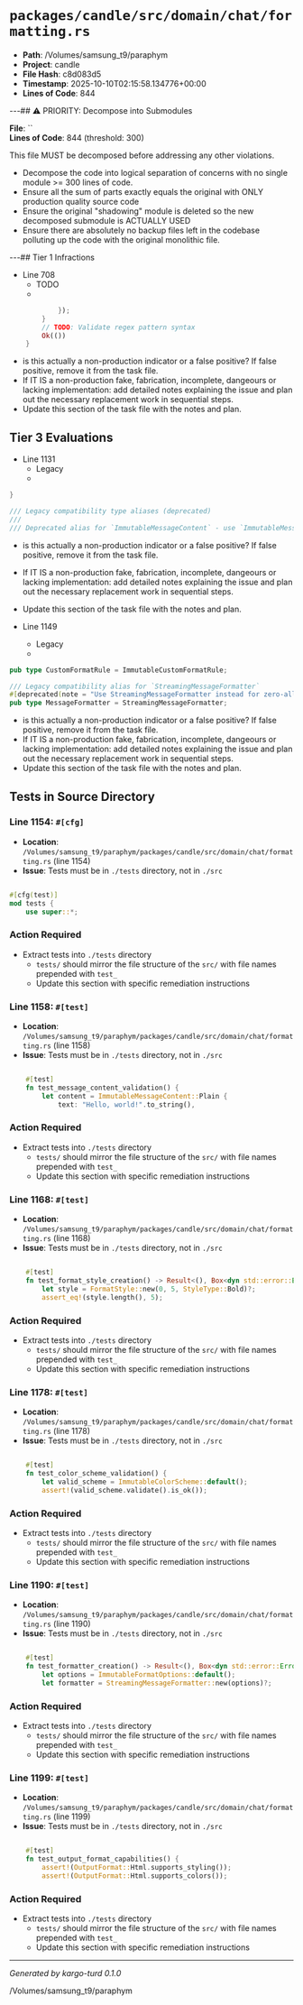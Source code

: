 # `packages/candle/src/domain/chat/formatting.rs`

- **Path**: /Volumes/samsung_t9/paraphym
- **Project**: candle
- **File Hash**: c8d083d5  
- **Timestamp**: 2025-10-10T02:15:58.134776+00:00  
- **Lines of Code**: 844

---## ⚠️ PRIORITY: Decompose into Submodules

**File**: ``  
**Lines of Code**: 844 (threshold: 300)

This file MUST be decomposed before addressing any other violations.

- Decompose the code into logical separation of concerns with no single module >= 300 lines of code. 
- Ensure all the sum of parts exactly equals the original with ONLY production quality source code
- Ensure the original "shadowing" module is deleted so the new decomposed submodule is ACTUALLY USED
- Ensure there are absolutely no backup files left in the codebase polluting up the code with the original monolithic file.

---## Tier 1 Infractions 


- Line 708
  - TODO
  - 

```rust
            });
        }
        // TODO: Validate regex pattern syntax
        Ok(())
    }
```

- is this actually a non-production indicator or a false positive? If false positive, remove it from the task file.
- If IT IS a non-production fake, fabrication, incomplete, dangeours or lacking implementation: add detailed notes explaining the issue and plan out the necessary replacement work in sequential steps. 
- Update this section of the task file with the notes and plan.

## Tier 3 Evaluations


- Line 1131
  - Legacy
  - 

```rust
}

/// Legacy compatibility type aliases (deprecated)
///
/// Deprecated alias for `ImmutableMessageContent` - use `ImmutableMessageContent` instead for zero-allocation streaming
```

- is this actually a non-production indicator or a false positive? If false positive, remove it from the task file.
- If IT IS a non-production fake, fabrication, incomplete, dangeours or lacking implementation: add detailed notes explaining the issue and plan out the necessary replacement work in sequential steps. 
- Update this section of the task file with the notes and plan.


- Line 1149
  - Legacy
  - 

```rust
pub type CustomFormatRule = ImmutableCustomFormatRule;

/// Legacy compatibility alias for `StreamingMessageFormatter`
#[deprecated(note = "Use StreamingMessageFormatter instead for zero-allocation streaming")]
pub type MessageFormatter = StreamingMessageFormatter;
```

- is this actually a non-production indicator or a false positive? If false positive, remove it from the task file.
- If IT IS a non-production fake, fabrication, incomplete, dangeours or lacking implementation: add detailed notes explaining the issue and plan out the necessary replacement work in sequential steps. 
- Update this section of the task file with the notes and plan.

## Tests in Source Directory


### Line 1154: `#[cfg]`

- **Location**: `/Volumes/samsung_t9/paraphym/packages/candle/src/domain/chat/formatting.rs` (line 1154)
- **Issue**: Tests must be in `./tests` directory, not in `./src`

```rust

#[cfg(test)]
mod tests {
    use super::*;

```

### Action Required

- Extract tests into `./tests` directory
  - `tests/` should mirror the file structure of the `src/` with file names prepended with `test_`
  - Update this section with specific remediation instructions
  


### Line 1158: `#[test]`

- **Location**: `/Volumes/samsung_t9/paraphym/packages/candle/src/domain/chat/formatting.rs` (line 1158)
- **Issue**: Tests must be in `./tests` directory, not in `./src`

```rust

    #[test]
    fn test_message_content_validation() {
        let content = ImmutableMessageContent::Plain {
            text: "Hello, world!".to_string(),
```

### Action Required

- Extract tests into `./tests` directory
  - `tests/` should mirror the file structure of the `src/` with file names prepended with `test_`
  - Update this section with specific remediation instructions
  


### Line 1168: `#[test]`

- **Location**: `/Volumes/samsung_t9/paraphym/packages/candle/src/domain/chat/formatting.rs` (line 1168)
- **Issue**: Tests must be in `./tests` directory, not in `./src`

```rust

    #[test]
    fn test_format_style_creation() -> Result<(), Box<dyn std::error::Error>> {
        let style = FormatStyle::new(0, 5, StyleType::Bold)?;
        assert_eq!(style.length(), 5);
```

### Action Required

- Extract tests into `./tests` directory
  - `tests/` should mirror the file structure of the `src/` with file names prepended with `test_`
  - Update this section with specific remediation instructions
  


### Line 1178: `#[test]`

- **Location**: `/Volumes/samsung_t9/paraphym/packages/candle/src/domain/chat/formatting.rs` (line 1178)
- **Issue**: Tests must be in `./tests` directory, not in `./src`

```rust

    #[test]
    fn test_color_scheme_validation() {
        let valid_scheme = ImmutableColorScheme::default();
        assert!(valid_scheme.validate().is_ok());
```

### Action Required

- Extract tests into `./tests` directory
  - `tests/` should mirror the file structure of the `src/` with file names prepended with `test_`
  - Update this section with specific remediation instructions
  


### Line 1190: `#[test]`

- **Location**: `/Volumes/samsung_t9/paraphym/packages/candle/src/domain/chat/formatting.rs` (line 1190)
- **Issue**: Tests must be in `./tests` directory, not in `./src`

```rust

    #[test]
    fn test_formatter_creation() -> Result<(), Box<dyn std::error::Error>> {
        let options = ImmutableFormatOptions::default();
        let formatter = StreamingMessageFormatter::new(options)?;
```

### Action Required

- Extract tests into `./tests` directory
  - `tests/` should mirror the file structure of the `src/` with file names prepended with `test_`
  - Update this section with specific remediation instructions
  


### Line 1199: `#[test]`

- **Location**: `/Volumes/samsung_t9/paraphym/packages/candle/src/domain/chat/formatting.rs` (line 1199)
- **Issue**: Tests must be in `./tests` directory, not in `./src`

```rust

    #[test]
    fn test_output_format_capabilities() {
        assert!(OutputFormat::Html.supports_styling());
        assert!(OutputFormat::Html.supports_colors());
```

### Action Required

- Extract tests into `./tests` directory
  - `tests/` should mirror the file structure of the `src/` with file names prepended with `test_`
  - Update this section with specific remediation instructions
  

---

*Generated by kargo-turd 0.1.0*

/Volumes/samsung_t9/paraphym